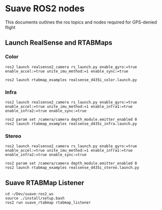 # Suave ROS2 nodes
This documents outlines the ros topics and nodes required for GPS-denied flight

## Launch RealSense and RTABMaps
### Color
```
ros2 launch realsense2_camera rs_launch.py enable_gyro:=true enable_accel:=true unite_imu_method:=1 enable_sync:=true
```
```
ros2 launch rtabmap_examples realsense_d435i_color.launch.py
```

### Infra
```
ros2 launch realsense2_camera rs_launch.py enable_gyro:=true enable_accel:=true unite_imu_method:=1 enable_infra1:=true enable_infra2:=true enable_sync:=true
```
```
ros2 param set /camera/camera depth_module.emitter_enabled 0
ros2 launch rtabmap_examples realsense_d435i_infra.launch.py
```

### Stereo
```
ros2 launch realsense2_camera rs_launch.py enable_gyro:=true enable_accel:=true unite_imu_method:=1 enable_infra1:=true enable_infra2:=true enable_sync:=true
```
```
ros2 param set /camera/camera depth_module.emitter_enabled 0
ros2 launch rtabmap_examples realsense_d435i_stereo.launch.py
```

## Suave RTABMap Listener
```
cd ~/Dev/suave-ros2_ws
source ./install/setup.bash
ros2 run suave_rtabmap rtabmap_listener
```
